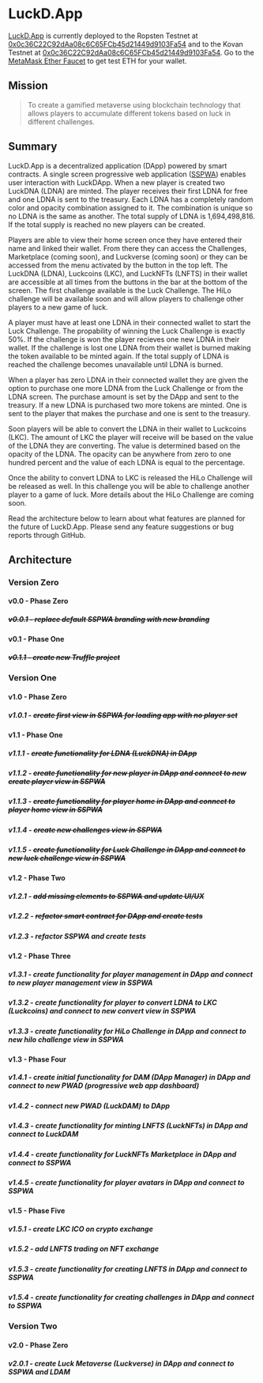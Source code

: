 # LuckD.App
 [LuckD.App](https://luckd.app "LuckD.App") is currently deployed to the Ropsten Testnet at [0x0c36C22C92dAa08c6C65FCb45d21449d9103Fa54](https://ropsten.etherscan.io/address/0x0c36C22C92dAa08c6C65FCb45d21449d9103Fa54 "View on Etherscan") and to the Kovan Testnet at [0x0c36C22C92dAa08c6C65FCb45d21449d9103Fa54](https://kovan.etherscan.io/address/0x0c36C22C92dAa08c6C65FCb45d21449d9103Fa54 "View on Etherscan"). Go to the [MetaMask Ether Faucet](https://faucet.metamask.io/ "MetaMask Ether Faucet") to get test ETH for your wallet.


## Mission

> To create a gamified metaverse using blockchain technology that allows players to accumulate different tokens based on luck in different challenges.



## Summary

LuckD.App is a decentralized application (DApp) powered by smart contracts. A single screen progressive web application ([SSPWA](https://sspw.app "Interact with the SSPWA Template")) enables user interaction with LuckDApp. When a new player is created two LuckDNA (LDNA) are minted. The player receives their first LDNA for free and one LDNA is sent to the treasury. Each LDNA has a completely random color and opacity combination assigned to it. The combination is unique so no LDNA is the same as another. The total supply of LDNA is 1,694,498,816. If the total supply is reached no new players can be created.

Players are able to view their home screen once they have entered their name and linked their wallet. From there they can access the Challenges, Marketplace (coming soon), and Luckverse (coming soon) or they can be accessed from the menu activated by the button in the top left. The LuckDNA (LDNA), Luckcoins (LKC), and LuckNFTs (LNFTS) in their wallet are accessible at all times from the buttons in the bar at the bottom of the screen. The first challenge available is the Luck Challenge. The HiLo challenge will be available soon and will allow players to challenge other players to a new game of luck.

A player must have at least one LDNA in their connected wallet to start the Luck Challenge. The propability of winning the Luck Challenge is exactly 50%. If the challenge is won the player recieves one new LDNA in their wallet. If the challenge is lost one LDNA from their wallet is burned making the token available to be minted again. If the total supply of LDNA is reached the challenge becomes unavailable until LDNA is burned.

When a player has zero LDNA in their connected wallet they are given the option to purchase one more LDNA from the Luck Challenge or from the LDNA screen. The purchase amount is set by the DApp and sent to the treasury. If a new LDNA is purchased two more tokens are minted. One is sent to the player that makes the purchase and one is sent to the treasury.

Soon players will be able to convert the LDNA in their wallet to Luckcoins (LKC). The amount of LKC the player will receive will be based on the value of the LDNA they are converting. The value is determined based on the opacity of the LDNA. The opacity can be anywhere from zero to one hundred percent and the value of each LDNA is equal to the percentage.

Once the ability to convert LDNA to LKC is released the HiLo Challenge will be released as well. In this challenge you will be able to challenge another player to a game of luck. More details about the HiLo Challenge are coming soon.

Read the architecture below to learn about what features are planned for the future of LuckD.App. Please send any feature suggestions or bug reports through GitHub.



## Architecture


### Version Zero


#### v0.0 - Phase Zero

##### ~~v0.0.1 - replace default SSPWA branding with new branding~~

#### v0.1 - Phase One

##### ~~v0.1.1 - create new Truffle project~~


### Version One


#### v1.0 - Phase Zero

##### v1.0.1 - ~~create first view in SSPWA for loading app with no player set~~

#### v1.1 - Phase One

##### v1.1.1 - ~~create functionality for LDNA (LuckDNA) in DApp~~

##### v1.1.2 - ~~create functionality for new player in DApp and connect to new create player view in SSPWA~~

##### v1.1.3 - ~~create functionality for player home in DApp and connect to player home view in SSPWA~~

##### v1.1.4 - ~~create new challenges view in SSPWA~~

##### v1.1.5 - ~~create functionality for Luck Challenge in DApp and connect to new luck challenge view in SSPWA~~

#### v1.2 - Phase Two

##### v1.2.1 - ~~add missing elements to SSPWA and update UI/UX~~

##### v1.2.2 - ~~refactor smart contract for DApp and create tests~~

##### v1.2.3 - refactor SSPWA and create tests

#### v1.2 - Phase Three

##### v1.3.1 - create functionality for player management in DApp and connect to new player management view in SSPWA

##### v1.3.2 - create functionality for player to convert LDNA to LKC (Luckcoins) and connect to new convert view in SSPWA

##### v1.3.3 - create functionality for HiLo Challenge in DApp and connect to new hilo challenge view in SSPWA

#### v1.3 - Phase Four

##### v1.4.1 - create initial functionality for DAM (DApp Manager) in DApp and connect to new PWAD (progressive web app dashboard)

##### v1.4.2 - connect new PWAD (LuckDAM) to DApp

##### v1.4.3 - create functionality for minting LNFTS (LuckNFTs) in DApp and connect to LuckDAM

##### v1.4.4 - create functionality for LuckNFTs Marketplace in DApp and connect to SSPWA

##### v1.4.5 - create functionality for player avatars in DApp and connect to SSPWA

#### v1.5 - Phase Five

##### v1.5.1 - create LKC ICO on crypto exchange

##### v1.5.2 - add LNFTS trading on NFT exchange

##### v1.5.3 - create functionality for creating LNFTS in DApp and connect to SSPWA

##### v1.5.4 - create functionality for creating challenges in DApp and connect to SSPWA


### Version Two


#### v2.0 - Phase Zero

##### v2.0.1 - create Luck Metaverse (Luckverse) in DApp and connect to SSPWA and LDAM
